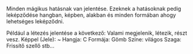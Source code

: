 Minden mágikus hatásnak van jelentése. Ezeknek a hatásoknak pedig leképződése hangban, képben, alakban és minden formában ahogy lehetséges leképződni.

Például a létezés jelentése a következő: Valami megjelenik, létezik, részt vesz.
Képpel (Jele): ~
Hangja: C
Formája: Gömb
Színe: világos
Szaga: Frissítő szellő
stb...
